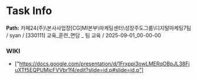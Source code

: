 # Task Info

**Path:** 카페24(주)\본사사업장\[CG]MI본부\마케팅센터\성장주도그룹\디지털마케팅7팀 / syan / [330111] 교육_훈련_면담 _ 팀 교육 / 2025-09-01_00-00-00

### WIKI
- ["https://docs.google.com/presentation/d/1Frxppi3owLMERqOBpJL38FjuXTf5EQPUMjcFVVbr1f4/edit?slide=id.p#slide=id.p"]

